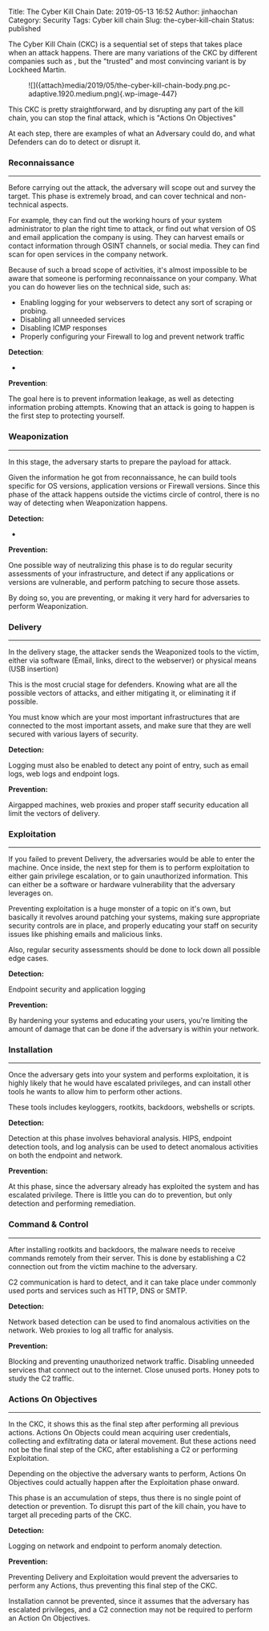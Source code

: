 Title: The Cyber Kill Chain
Date: 2019-05-13 16:52
Author: jinhaochan
Category: Security
Tags: Cyber kill chain
Slug: the-cyber-kill-chain
Status: published

<!-- wp:paragraph -->

The Cyber Kill Chain (CKC) is a sequential set of steps that takes place when an attack happens. There are many variations of the CKC by different companies such as , but the "trusted" and most convincing variant is by Lockheed Martin.

<!-- /wp:paragraph -->

<!-- wp:image {"id":447} -->

<figure class="wp-block-image">
![]({attach}media/2019/05/the-cyber-kill-chain-body.png.pc-adaptive.1920.medium.png){.wp-image-447}

</figure>
<!-- /wp:image -->

<!-- wp:paragraph -->

This CKC is pretty straightforward, and by disrupting any part of the kill chain, you can stop the final attack, which is "Actions On Objectives"

<!-- /wp:paragraph -->

<!-- wp:paragraph -->

At each step, there are examples of what an Adversary could do, and what Defenders can do to detect or disrupt it.

<!-- /wp:paragraph -->

<!-- wp:heading {"level":3} -->

### Reconnaissance

<!-- /wp:heading -->

<!-- wp:separator -->

------------------------------------------------------------------------

<!-- /wp:separator -->

</p>
<!-- wp:paragraph -->

Before carrying out the attack, the adversary will scope out and survey the target. This phase is extremely broad, and can cover technical and non-technical aspects.

<!-- /wp:paragraph -->

<!-- wp:paragraph -->

For example, they can find out the working hours of your system administrator to plan the right time to attack, or find out what version of OS and email application the company is using. They can harvest emails or contact information through OSINT channels, or social media. They can find scan for open services in the company network.

<!-- /wp:paragraph -->

<!-- wp:paragraph -->

Because of such a broad scope of activities, it's almost impossible to be aware that someone is performing reconnaissance on your company. What you can do however lies on the technical side, such as:

<!-- /wp:paragraph -->

<!-- wp:list -->

-   Enabling logging for your webservers to detect any sort of scraping or probing.
-   Disabling all unneeded services
-   Disabling ICMP responses
-   Properly configuring your Firewall to log and prevent network traffic

<!-- /wp:list -->

<!-- wp:paragraph -->

**Detection**:

<!-- /wp:paragraph -->

<!-- wp:paragraph -->

-

<!-- /wp:paragraph -->

<!-- wp:paragraph -->

**Prevention**:

<!-- /wp:paragraph -->

<!-- wp:paragraph -->

The goal here is to prevent information leakage, as well as detecting information probing attempts. Knowing that an attack is going to happen is the first step to protecting yourself.

<!-- /wp:paragraph -->

<!-- wp:heading {"level":3} -->

### Weaponization

<!-- /wp:heading -->

<!-- wp:separator -->

------------------------------------------------------------------------

<!-- /wp:separator -->

</p>
<!-- wp:paragraph -->

In this stage, the adversary starts to prepare the payload for attack.

<!-- /wp:paragraph -->

<!-- wp:paragraph -->

Given the information he got from reconnaissance, he can build tools specific for OS versions, application versions or Firewall versions. Since this phase of the attack happens outside the victims circle of control, there is no way of detecting when Weaponization happens.

<!-- /wp:paragraph -->

<!-- wp:paragraph -->

**Detection:**

<!-- /wp:paragraph -->

<!-- wp:paragraph -->

-

<!-- /wp:paragraph -->

<!-- wp:paragraph -->

**Prevention:**

<!-- /wp:paragraph -->

<!-- wp:paragraph -->

One possible way of neutralizing this phase is to do regular security assessments of your infrastructure, and detect if any applications or versions are vulnerable, and perform patching to secure those assets.

<!-- /wp:paragraph -->

<!-- wp:paragraph -->

By doing so, you are preventing, or making it very hard for adversaries to perform Weaponization.

<!-- /wp:paragraph -->

<!-- wp:heading {"level":3} -->

### Delivery

<!-- /wp:heading -->

<!-- wp:separator -->

------------------------------------------------------------------------

<!-- /wp:separator -->

</p>
<!-- wp:paragraph -->

In the delivery stage, the attacker sends the Weaponized tools to the victim, either via software (Email, links, direct to the webserver) or physical means (USB insertion)

<!-- /wp:paragraph -->

<!-- wp:paragraph -->

This is the most crucial stage for defenders. Knowing what are all the possible vectors of attacks, and either mitigating it, or eliminating it if possible.

<!-- /wp:paragraph -->

<!-- wp:paragraph -->

You must know which are your most important infrastructures that are connected to the most important assets, and make sure that they are well secured with various layers of security.

<!-- /wp:paragraph -->

<!-- wp:paragraph -->

**Detection:**

<!-- /wp:paragraph -->

<!-- wp:paragraph -->

Logging must also be enabled to detect any point of entry, such as email logs, web logs and endpoint logs.

<!-- /wp:paragraph -->

<!-- wp:paragraph -->

**Prevention:**

<!-- /wp:paragraph -->

<!-- wp:paragraph -->

Airgapped machines, web proxies and proper staff security education all limit the vectors of delivery.

<!-- /wp:paragraph -->

<!-- wp:heading {"level":3} -->

### Exploitation

<!-- /wp:heading -->

<!-- wp:separator -->

------------------------------------------------------------------------

<!-- /wp:separator -->

</p>
<!-- wp:paragraph -->

If you failed to prevent Delivery, the adversaries would be able to enter the machine. Once inside, the next step for them is to perform exploitation to either gain privilege escalation, or to gain unauthorized information. This can either be a software or hardware vulnerability that the adversary leverages on.

<!-- /wp:paragraph -->

<!-- wp:paragraph -->

Preventing exploitation is a huge monster of a topic on it's own, but basically it revolves around patching your systems, making sure appropriate security controls are in place, and properly educating your staff on security issues like phishing emails and malicious links.

<!-- /wp:paragraph -->

<!-- wp:paragraph -->

Also, regular security assessments should be done to lock down all possible edge cases.

<!-- /wp:paragraph -->

<!-- wp:paragraph -->

**Detection:**

<!-- /wp:paragraph -->

<!-- wp:paragraph -->

Endpoint security and application logging

<!-- /wp:paragraph -->

<!-- wp:paragraph -->

**Prevention:**

<!-- /wp:paragraph -->

<!-- wp:paragraph -->

By hardening your systems and educating your users, you're limiting the amount of damage that can be done if the adversary is within your network.

<!-- /wp:paragraph -->

<!-- wp:heading {"level":3} -->

### Installation

<!-- /wp:heading -->

<!-- wp:separator -->

------------------------------------------------------------------------

<!-- /wp:separator -->

</p>
<!-- wp:paragraph -->

Once the adversary gets into your system and performs exploitation, it is highly likely that he would have escalated privileges, and can install other tools he wants to allow him to perform other actions.

<!-- /wp:paragraph -->

<!-- wp:paragraph -->

These tools includes keyloggers, rootkits, backdoors, webshells or scripts.

<!-- /wp:paragraph -->

<!-- wp:paragraph -->

**Detection:**

<!-- /wp:paragraph -->

<!-- wp:paragraph -->

Detection at this phase involves behavioral analysis. HIPS, endpoint detection tools, and log analysis can be used to detect anomalous activities on both the endpoint and network.

<!-- /wp:paragraph -->

<!-- wp:paragraph -->

**Prevention:**

<!-- /wp:paragraph -->

<!-- wp:paragraph -->

At this phase, since the adversary already has exploited the system and has escalated privilege. There is little you can do to prevention, but only detection and performing remediation.

<!-- /wp:paragraph -->

<!-- wp:heading {"level":3} -->

### Command & Control

<!-- /wp:heading -->

<!-- wp:separator -->

------------------------------------------------------------------------

<!-- /wp:separator -->

</p>
<!-- wp:paragraph -->

After installing rootkits and backdoors, the malware needs to receive commands remotely from their server. This is done by establishing a C2 connection out from the victim machine to the adversary.

<!-- /wp:paragraph -->

<!-- wp:paragraph -->

C2 communication is hard to detect, and it can take place under commonly used ports and services such as HTTP, DNS or SMTP.

<!-- /wp:paragraph -->

<!-- wp:paragraph -->

**Detection:**

<!-- /wp:paragraph -->

<!-- wp:paragraph -->

Network based detection can be used to find anomalous activities on the network. Web proxies to log all traffic for analysis.

<!-- /wp:paragraph -->

<!-- wp:paragraph -->

**Prevention:**

<!-- /wp:paragraph -->

<!-- wp:paragraph -->

Blocking and preventing unauthorized network traffic. Disabling unneeded services that connect out to the internet. Close unused ports. Honey pots to study the C2 traffic.

<!-- /wp:paragraph -->

<!-- wp:heading {"level":3} -->

### Actions On Objectives

<!-- /wp:heading -->

<!-- wp:separator -->

------------------------------------------------------------------------

<!-- /wp:separator -->

</p>
<!-- wp:paragraph -->

In the CKC, it shows this as the final step after performing all previous actions. Actions On Objects could mean acquiring user credentials, collecting and exfiltrating data or lateral movement. But these actions need not be the final step of the CKC, after establishing a C2 or performing Exploitation.

<!-- /wp:paragraph -->

<!-- wp:paragraph -->

Depending on the objective the adversary wants to perform, Actions On Objectives could actually happen after the Exploitation phase onward.

<!-- /wp:paragraph -->

<!-- wp:paragraph -->

This phase is an accumulation of steps, thus there is no single point of detection or prevention. To disrupt this part of the kill chain, you have to target all preceding parts of the CKC.

<!-- /wp:paragraph -->

<!-- wp:paragraph -->

**Detection:**

<!-- /wp:paragraph -->

<!-- wp:paragraph -->

Logging on network and endpoint to perform anomaly detection.

<!-- /wp:paragraph -->

<!-- wp:paragraph -->

**Prevention:**

<!-- /wp:paragraph -->

<!-- wp:paragraph -->

Preventing Delivery and Exploitation would prevent the adversaries to perform any Actions, thus preventing this final step of the CKC.

<!-- /wp:paragraph -->

<!-- wp:paragraph -->

Installation cannot be prevented, since it assumes that the adversary has escalated privileges, and a C2 connection may not be required to perform an Action On Objectives.

<!-- /wp:paragraph -->

